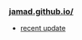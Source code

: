 ### [jamad.github.io/](https://jamad.github.io/)

* [recent update](https://github.com/jamad/practicePython/issues?q=is%3Aissue+is%3Aopen+sort%3Aupdated-desc)
<!--
**jamad/jamad** is a ✨ _special_ ✨ repository because its `README.md` (this file) appears on your GitHub profile.

Here are some ideas to get you started:

- 🔭 I’m currently working on ...
- 🌱 I’m currently learning ...
- 👯 I’m looking to collaborate on ...
- 🤔 I’m looking for help with ...
- 💬 Ask me about ...
- 📫 How to reach me: ...
- 😄 Pronouns: ...
- ⚡ Fun fact: ...
-->
